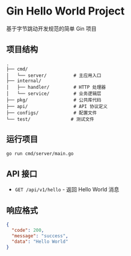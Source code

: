# Gin Hello World Project

基于字节跳动开发规范的简单 Gin 项目

## 项目结构

```
.
├── cmd/
│   └── server/          # 主应用入口
├── internal/
│   ├── handler/         # HTTP 处理器
│   └── service/         # 业务逻辑层
├── pkg/                 # 公共库代码
├── api/                 # API 协议定义
├── configs/             # 配置文件
└── test/               # 测试文件
```

## 运行项目

```bash
go run cmd/server/main.go
```

## API 接口

- `GET /api/v1/hello` - 返回 Hello World 消息

## 响应格式

```json
{
  "code": 200,
  "message": "success",
  "data": "Hello World"
}
```